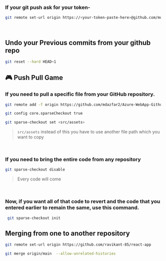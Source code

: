 ### If your git push ask for your token-

```bash
git remote set-url origin https://<your-token-paste-here>@github.com/mdazfar2/repository
```
<br/>

## Undo your Previous commits from your github repo
```bash
git reset --hard HEAD~1
```

## 🎮 Push Pull Game 


### If you need to pull a specific file from your GitHub repository.

```bash
git remote add -f origin https://github.com/mdazfar2/Azure-WebApp-Github-Actions
```
```bash
git config core.sparseCheckout true
```
```bash
git sparse-checkout set <src/assets>
```

>`src/assets` instead of this you have to use another file path which you want to copy

<br/>

### If you need to bring the entire code from any repository

```bash
git sparse-checkout disable
```
>Every code will come

<br/>

### Now, if you want all of that code to revert and the code that you entered earlier to remain the same, use this command.

```bash
 git sparse-checkout init
 ```

## Merging from one to another repository
```bash
git remote set-url origin https://github.com/ravikant-85/react-app
```
```bash
git merge origin/main  --allow-unrelated-histories
```

